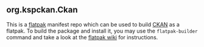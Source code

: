 ## org.kspckan.Ckan

This is a [flatpak](https://flatpak.org/) manifest repo which can be used to build [CKAN](https://github.com/KSP-CKAN/CKAN) as a flatpak.
To build the package and install it, you may use the `flatpak-builder` command and take a look at the [flatpak wiki](http://docs.flatpak.org/en/latest/first-build.html) for instructions.

